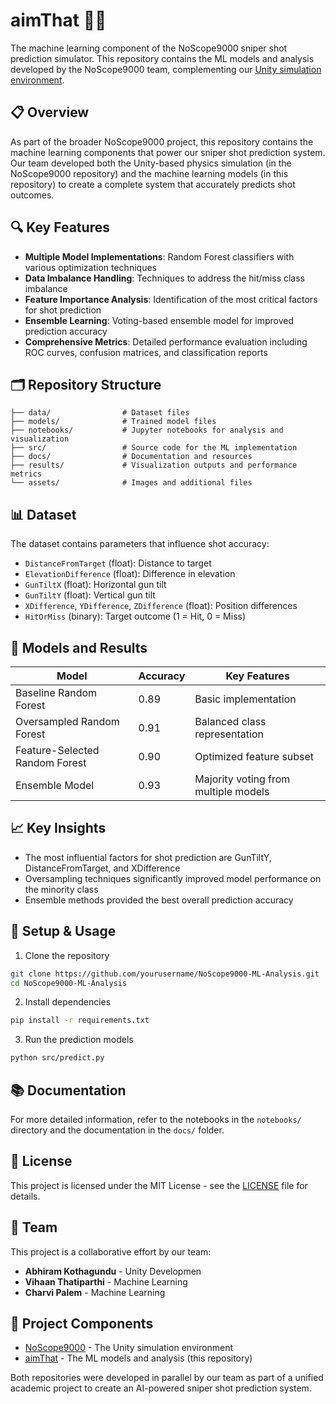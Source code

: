 # aimThat 🎯🤖

The machine learning component of the NoScope9000 sniper shot prediction simulator. This repository contains the ML models and analysis developed by the NoScope9000 team, complementing our [Unity simulation environment](https://github.com/AbhiramKothagundu/NoScope9000).

## 📋 Overview

As part of the broader NoScope9000 project, this repository contains the machine learning components that power our sniper shot prediction system. Our team developed both the Unity-based physics simulation (in the NoScope9000 repository) and the machine learning models (in this repository) to create a complete system that accurately predicts shot outcomes.

## 🔍 Key Features

- **Multiple Model Implementations**: Random Forest classifiers with various optimization techniques
- **Data Imbalance Handling**: Techniques to address the hit/miss class imbalance
- **Feature Importance Analysis**: Identification of the most critical factors for shot prediction
- **Ensemble Learning**: Voting-based ensemble model for improved prediction accuracy
- **Comprehensive Metrics**: Detailed performance evaluation including ROC curves, confusion matrices, and classification reports

## 🗂️ Repository Structure

```
├── data/                # Dataset files
├── models/              # Trained model files 
├── notebooks/           # Jupyter notebooks for analysis and visualization
├── src/                 # Source code for the ML implementation
├── docs/                # Documentation and resources
├── results/             # Visualization outputs and performance metrics
└── assets/              # Images and additional files
```

## 📊 Dataset

The dataset contains parameters that influence shot accuracy:
- `DistanceFromTarget` (float): Distance to target
- `ElevationDifference` (float): Difference in elevation
- `GunTiltX` (float): Horizontal gun tilt
- `GunTiltY` (float): Vertical gun tilt
- `XDifference`, `YDifference`, `ZDifference` (float): Position differences
- `HitOrMiss` (binary): Target outcome (1 = Hit, 0 = Miss)

## 🧠 Models and Results

| Model | Accuracy | Key Features |
|-------|----------|-------------|
| Baseline Random Forest | 0.89 | Basic implementation |
| Oversampled Random Forest | 0.91 | Balanced class representation |
| Feature-Selected Random Forest | 0.90 | Optimized feature subset |
| Ensemble Model | 0.93 | Majority voting from multiple models |

## 📈 Key Insights

- The most influential factors for shot prediction are GunTiltY, DistanceFromTarget, and XDifference
- Oversampling techniques significantly improved model performance on the minority class
- Ensemble methods provided the best overall prediction accuracy

## 🔧 Setup & Usage

1. Clone the repository
```bash
git clone https://github.com/yourusername/NoScope9000-ML-Analysis.git
cd NoScope9000-ML-Analysis
```

2. Install dependencies
```bash
pip install -r requirements.txt
```

3. Run the prediction models
```bash
python src/predict.py
```

## 📚 Documentation

For more detailed information, refer to the notebooks in the `notebooks/` directory and the documentation in the `docs/` folder.

## 📝 License

This project is licensed under the MIT License - see the [LICENSE](LICENSE) file for details.

## 👥 Team

This project is a collaborative effort by our team:

- **Abhiram Kothagundu** - Unity Developmen
- **Vihaan Thatiparthi** - Machine Learning 
- **Charvi Palem** - Machine Learning


## 🔗 Project Components

- [NoScope9000](https://github.com/AbhiramKothagundu/NoScope9000) - The Unity simulation environment
- [aimThat](https://github.com/yourusername/aimThat) - The ML models and analysis (this repository)

Both repositories were developed in parallel by our team as part of a unified academic project to create an AI-powered sniper shot prediction system.
